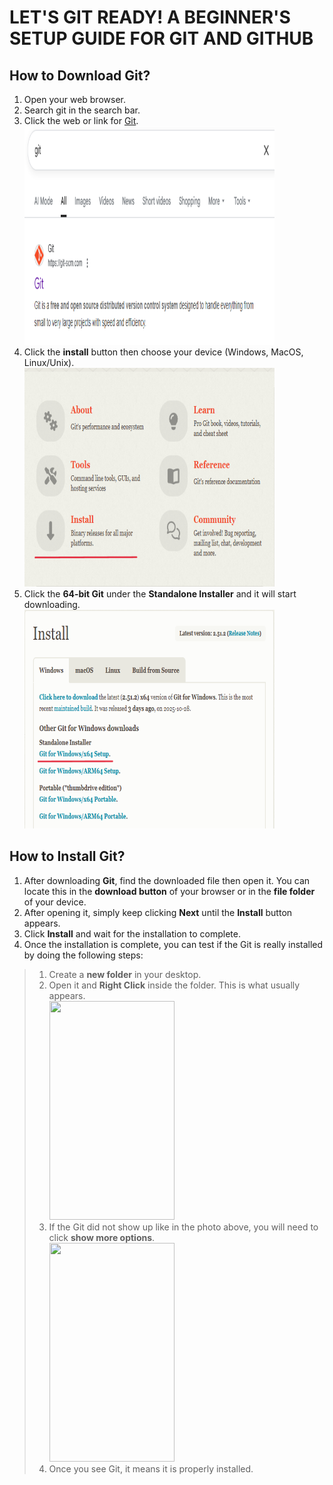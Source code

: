 # **LET'S GIT READY! A BEGINNER'S SETUP GUIDE FOR GIT AND GITHUB**

## **How to Download Git?**

1. Open your web browser.  
2. Search git in the search bar.
3. Click the web or link for [Git](https://git-scm.com/).<br>
    <img src="https://github.com/francisdominicmarfil-hub/DSAMidterm/blob/main/Screenshot%202025-10-31%20180448.png?raw=true" width="400" height="350"><br>
4. Click the **install** button then choose your device (Windows, MacOS, Linux/Unix).<br>
    <img src="https://github.com/francisdominicmarfil-hub/DSAMidterm/blob/main/Install%20Button.png?raw=true" width="400" height="350"><br>
5. Click the **64-bit Git** under the **Standalone Installer** and it will start downloading.<br>
    <img src="https://github.com/francisdominicmarfil-hub/DSAMidterm/blob/main/Device%20Choices%20and%2064-bit.png?raw=true" width="400" height="350"><br>

## **How to Install Git?**

1. After downloading **Git**, find the downloaded file then open it. You can locate this in the **download button** of your browser or in the **file folder** of your device.
2. After opening it, simply keep clicking **Next** until the **Install** button appears.
3. Click **Install** and wait for the installation to complete.
4. Once the installation is complete, you can test if the Git is really installed by doing the following steps:
> 1. Create a **new folder** in your desktop.
> 2. Open it and **Right Click** inside the folder. This is what usually appears.<br>
>   <image src="https://github.com/francisdominicmarfil-hub/DSAMidterm/blob/main/Testifying%20Git.png?raw=true" width="200" height="350"><br>
> 3. If the Git did not show up like in the photo above, you will need to click **show more options**.<br>
> <image src="https://github.com/francisdominicmarfil-hub/DSAMidterm/blob/main/Git%20Location.png?raw=true" width="200" height="350"><br>
> 4. Once you see Git, it means it is properly installed.
